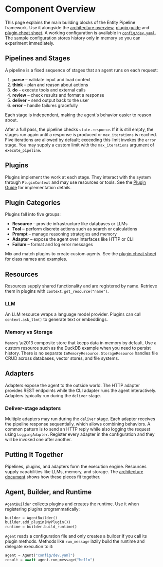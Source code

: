 # Component Overview

This page explains the main building blocks of the Entity Pipeline framework. Use it alongside the [architecture overview](https://github.com/Ladvien/entity/blob/main/architecture/general.md), [plugin guide](plugin_guide.md) and [plugin cheat sheet](plugin_cheatsheet.md). A working configuration is available in [`config/dev.yaml`](https://github.com/Ladvien/entity/blob/main/config/dev.yaml). The sample configuration stores history only in memory so you can experiment immediately.

## Pipelines and Stages

A pipeline is a fixed sequence of stages that an agent runs on each request:

1. **parse** – validate input and load context
2. **think** – plan and reason about actions
3. **do** – execute tools and external calls
4. **review** – check results and format a response
5. **deliver** – send output back to the user
6. **error** – handle failures gracefully

Each stage is independent, making the agent's behavior easier to reason about.

After a full pass, the pipeline checks `state.response`. If it is still empty,
the stages run again until a response is produced or `max_iterations` is
reached. Five iterations are allowed by default; exceeding this limit invokes
the `error` stage. You may supply a custom limit with the `max_iterations`
argument of `execute_pipeline`.

## Plugins

Plugins implement the work at each stage. They interact with the system through `PluginContext` and may use resources or tools. See the [Plugin Guide](plugin_guide.md) for implementation details.

## Plugin Categories

Plugins fall into five groups:

- **Resource** – provide infrastructure like databases or LLMs
- **Tool** – perform discrete actions such as search or calculations
- **Prompt** – manage reasoning strategies and memory
- **Adapter** – expose the agent over interfaces like HTTP or CLI
- **Failure** – format and log error messages

Mix and match plugins to create custom agents. See the [plugin cheat sheet](plugin_cheatsheet.md) for class names and examples.

## Resources

Resources supply shared functionality and are registered by name. Retrieve them in plugins with `context.get_resource("name")`.

### LLM

An LLM resource wraps a language model provider. Plugins can call `context.ask_llm()` to generate text or embeddings.

### Memory vs Storage

`Memory` \u2013 composite store that keeps data in memory by default. Use a
custom resource such as the DuckDB example when you need to persist history.
There is no separate `InMemoryResource`. `StorageResource` handles file CRUD
across databases, vector stores, and file systems.

## Adapters

Adapters expose the agent to the outside world. The HTTP adapter provides REST endpoints while the CLI adapter runs the agent interactively. Adapters typically run during the `deliver` stage.

### Deliver-stage adapters

Multiple adapters may run during the `deliver` stage. Each adapter receives the pipeline response sequentially, which allows combining behaviors. A common pattern is to send an HTTP reply while also logging the request using `LoggingAdapter`. Register every adapter in the configuration and they will be invoked one after another.

## Putting It Together

Pipelines, plugins, and adapters form the execution engine. Resources supply capabilities like LLMs, memory, and storage. The [architecture document](https://github.com/Ladvien/entity/blob/main/architecture/general.md) shows how these pieces fit together.

## Agent, Builder, and Runtime

`AgentBuilder` collects plugins and creates the runtime. Use it when registering plugins programmatically:

```python
builder = AgentBuilder()
builder.add_plugin(MyPlugin())
runtime = builder.build_runtime()
```

`Agent` reads a configuration file and only creates a builder if you call its plugin methods. Methods like `run_message` lazily build the runtime and delegate execution to it:

```python
agent = Agent("config/dev.yaml")
result = await agent.run_message("hello")
```
